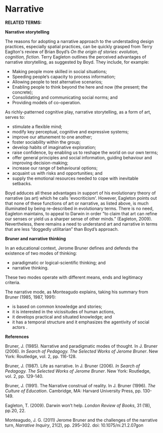 # Narrative

**RELATED TERMS:**

**Narrative storytelling**

The reasons for adopting a narrative approach to the understading design practices, especially spatial practices, can be quickly grasped from Terry Eaglton's review of Brian Boyd’s _On the origin of stories: evolution, cognition, fiction_. Terry Eagleton outlines the perceived advantages of narrative storytelling, as suggested by Boyd. They include, for example:

* Making people more skilled in social situations;
* Speeding people’s capacity to process information;
* Allowing people to test alternative scenarios;
* Enabling people to think beyond the here and now (the present; the concrete);
* Consolidating and communicating social norms; and
* Providing models of co-operation.

As richly-patterned cognitive play, narrative storytelling, as a form of art, serves to:

* stimulate a flexible mind;
* modify key perceptual, cognitive and expressive systems;
* improve our attunement to one another;
* foster sociability within the group;
* develop habits of imaginative exploration;
* raise confidence, by enabling us to reshape the world on our own terms;
* offer general principles and social information, guiding behaviour and improving decision-making;
* increase our range of behavioural options;
* acquaint us with risks and opportunities; and
* supply the emotional resources needed to cope with inevitable setbacks.

Boyd adduces all these advantages in support of his evolutionary theory of narrative (as art) which he calls 'evocriticism'. However, Eagleton points out that none of these functions of art or narrative, as listed above, is much illuminated by being re-described in evolutionary terms.  There is no need, Eagleton maintains, to appeal to Darwin in order "to claim that art can refine our senses or yield us a sharper sense of other minds.” (Eagleton, 2009). Nevertheless, there remains a need to understand art and narrative in terms that are less “doggedly utilitarian” than Boyd’s approach.

**Bruner and narrative thinking**

In an educational context, Jerome Bruner defines and defends the existence of two modes of thinking: 

* paradigmatic or logical-scientific thinking; and 
* narrative thinking. 

These two modes operate with different means, ends and legitimacy criteria. 

The narrative mode, as Monteagudo explains, taking his summary from Bruner (1985, 1987, 1991):

* is based on common knowledge and stories; 
* it is interested in the vicissitudes of human actions, 
* it develops practical and situated knowledge; and 
* it has a temporal structure and it emphasizes the agentivity of social actors .

**References**

Bruner, J. (1985). Narrative and paradigmatic modes of thought. In J. Bruner (2006). _In Search of Pedagogy. The Selected Works of Jerome Bruner_. New York: Routledge, vol. 2, pp. 116-128.

Bruner, J. (1987). Life as narrative. In J. Bruner (2006). _In Search of Pedagogy. The Selected Works of Jerome Bruner_. New York: Routledge, vol. 2, pp. 129-140.

Bruner, J. (1991). The Narrative construal of reality. In J. Bruner (1996). _The Culture of Education_. Cambridge, MA: Harvard University Press, pp. 130-149.

Eagleton, T. (2009). Darwin won’t help. _London Review of Books_, 31 (18), pp.20, 22.

Monteagudo, J. G. (2011) Jerome Bruner and the challenges of the narrative turn, _Narrative Inquiry_, 21(2), pp. 295–302. doi: 10.1075/ni.21.2.07gon
